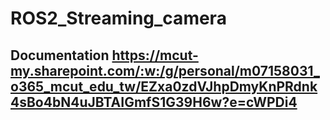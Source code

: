 # ROS2_Streaming_camera
## Documentation https://mcut-my.sharepoint.com/:w:/g/personal/m07158031_o365_mcut_edu_tw/EZxa0zdVJhpDmyKnPRdnk4sBo4bN4uJBTAIGmfS1G39H6w?e=cWPDi4
